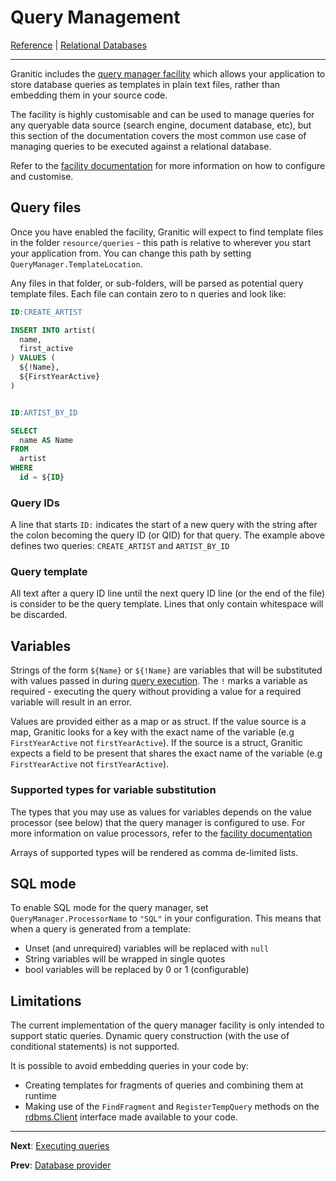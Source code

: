# Query Management

[Reference](README.md) | [Relational Databases](db-index.md)

---

Granitic includes the [query manager facility](fac-query.md) which allows your application to store database queries as templates in plain text files,
rather than embedding them in your source code.

The facility is highly customisable and can be used to manage queries for any queryable data source (search engine,
document database, etc), but this section of the documentation covers the most common use case of managing queries to be 
executed against a relational database.

Refer to the [facility documentation](fac-query.md) for more information on how to configure and customise.

## Query files

Once you have enabled the facility, Granitic will expect to find template files in the folder `resource/queries` - this
path is relative to wherever you start your application from. You can change this path by setting 
`QueryManager.TemplateLocation`.

Any files in that folder, or sub-folders, will be parsed as potential query template files. Each file can contain
zero to n queries and look like:

```sql
ID:CREATE_ARTIST

INSERT INTO artist(
  name,
  first_active
) VALUES (
  ${!Name},
  ${FirstYearActive}
)


ID:ARTIST_BY_ID

SELECT
  name AS Name
FROM
  artist
WHERE
  id = ${ID}
``` 

### Query IDs

A line that starts `ID:` indicates the start of a new query with the string after the colon becoming the query ID (or QID)
for that query. The example above defines two queries: `CREATE_ARTIST` and `ARTIST_BY_ID`

### Query template

All text after a query ID line until the next query ID line (or the end of the file) is consider to be the query template.
Lines that only contain whitespace will be discarded.

## Variables

Strings of the form `${Name}` or `${!Name}` are variables that will be substituted with values passed in during 
[query execution](db-execution.md). The `!` marks a variable as required - executing the query without providing a value
for a required variable will result in an error.

Values are provided either as a map or as struct. If the value source is a map, Granitic looks for a key with the exact
name of the variable (e.g `FirstYearActive` not `firstYearActive`). If the source is a struct, Granitic expects a field to be present that
shares the exact name of the variable (e.g `FirstYearActive` not `firstYearActive`).

### Supported types for variable substitution

The types that you may use as values for variables depends on the value processor (see below) that the query manager is
configured to use. For more information on value processors, refer to the [facility documentation](fac-query.md)

Arrays of supported types will be rendered as comma de-limited lists.

## SQL mode

To enable SQL mode for the query manager, set `QueryManager.ProcessorName` to `"SQL"` in your configuration. This means
that when a query is generated from a template:

  * Unset (and unrequired) variables will be replaced with `null`
  * String variables will be wrapped in single quotes
  * bool variables will be replaced by 0 or 1 (configurable)

## Limitations

The current implementation of the query manager facility is only intended to support static queries. Dynamic
query construction (with the use of conditional statements) is not supported.

It is possible to avoid embedding queries in your code by:

  * Creating templates for fragments of queries and combining them at runtime
  * Making use of the `FindFragment` and `RegisterTempQuery` methods on the [rdbms.Client](https://godoc.org/github.com/graniticio/granitic/rdbms#Client)
  interface made available to your code.


---
**Next**: [Executing queries](db-query.md)

**Prev**: [Database provider](db-provider.md)
